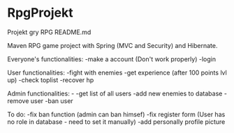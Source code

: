 # RpgProjekt
Projekt gry RPG
README.md

Maven RPG game project with Spring (MVC and Security) and Hibernate.

Everyone's functionalities:
-make a account (Don't work properly)
-login

User functionalities:
-fight with enemies
-get experience (after 100 points lvl up)
-check toplist
-recover hp

Admin functionalities:
-<the same like user>
-get list of all users
-add new enemies to database
-remove user
-ban user 
  
To do:
-fix ban function (admin can ban himsef)
-fix register form (User has no role in database - need to set it manually)
-add personally profile picture 
